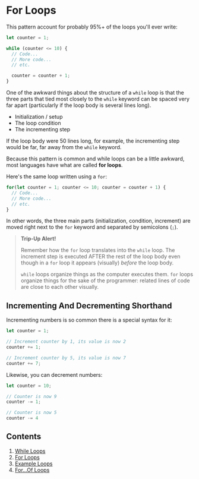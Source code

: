 # For Loops

This pattern account for probably 95%+ of the loops you'll ever write:

```javascript
let counter = 1;

while (counter <= 10) {
  // Code...
  // More code...
  // etc.

  counter = counter + 1;
}
```

One of the awkward things about the structure of a `while` loop is that the three parts that tied most closely to the `while` keyword can be spaced very far apart (particularly if the loop body is several lines long).

- Initialization / setup
- The loop condition
- The incrementing step

If the loop body were 50 lines long, for example, the incrementing step would be far, far away from the `while` keyword.

Because this pattern is common and while loops can be a little awkward, most languages have what are called **for loops**.

Here's the same loop written using a `for`:

```javascript
for(let counter = 1; counter <= 10; counter = counter + 1) {
  // Code...
  // More code...
  // etc.
}
```

In other words, the three main parts (initialization, condition, increment) are moved right next to the `for` keyword and separated by semicolons (`;`).

> **Trip-Up Alert!**
>
> Remember how the `for` loop translates into the `while` loop. The increment step is executed AFTER the rest of the loop body even though in a `for` loop it appears (visually) *before* the loop body.
>
> `while` loops organize things as the computer executes them. `for` loops organize things for the sake of the programmer: related lines of code are close to each other visually.

## Incrementing And Decrementing Shorthand

Incrementing numbers is so common there is a special syntax for it:

```javascript
let counter = 1;

// Increment counter by 1, its value is now 2
counter += 1;

// Increment counter by 5, its value is now 7
counter += 7;
```

Likewise, you can decrement numbers:

```javascript
let counter = 10;

// Counter is now 9
counter -= 1;

// Counter is now 5
counter -= 4
```

## Contents

1. [While Loops](./While.md)
1. [For Loops](./For.md)
1. [Example Loops](./Example-Loops.md)
1. [For...Of Loops](./For-Of.md)
